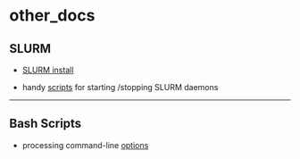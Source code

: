 # other_docs

## SLURM

- [SLURM install](SLURM_install_howto.md)

- handy [scripts](SLURM_control_scripts.md) for starting /stopping SLURM daemons

---

## Bash Scripts

- processing command-line [options](bin/demo_optargs.bash)
